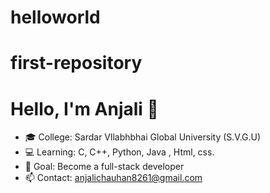 # helloworld
# first-repository
# Hello, I'm Anjali 👋  
- 🎓 College: Sardar Vllabhbhai Global University (S.V.G.U) 
- 💻 Learning: C, C++, Python, Java , Html, css.
- 🎯 Goal: Become a full-stack developer  
- 📫 Contact: anjalichauhan8261@gmail.com
